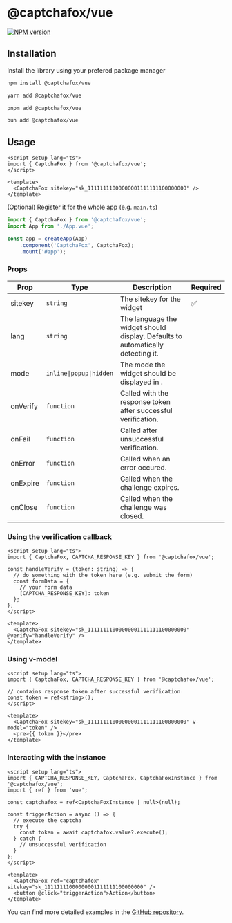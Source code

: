 # @captchafox/vue

[![NPM version](https://img.shields.io/npm/v/@captchafox/vue.svg)](https://www.npmjs.com/package/@captchafox/vue)

## Installation

Install the library using your prefered package manager

```sh
npm install @captchafox/vue
```

```sh
yarn add @captchafox/vue
```

```sh
pnpm add @captchafox/vue
```

```sh
bun add @captchafox/vue
```

## Usage

```vue
<script setup lang="ts">
import { CaptchaFox } from '@captchafox/vue';
</script>

<template>
  <CaptchaFox sitekey="sk_11111111000000001111111100000000" />
</template>
```

(Optional) Register it for the whole app (e.g. `main.ts`)

```ts
import { CaptchaFox } from '@captchafox/vue';
import App from './App.vue';

const app = createApp(App)
    .component('CaptchaFox', CaptchaFox);
    .mount('#app');
```

### Props

| **Prop** | **Type**                | **Description**                                                                 | **Required** |
| -------- | ----------------------- | ------------------------------------------------------------------------------- | ------------ |
| sitekey  | `string`                | The sitekey for the widget                                                      | ✅           |
| lang     | `string`                | The language the widget should display. Defaults to automatically detecting it. |              |
| mode     | `inline\|popup\|hidden` | The mode the widget should be displayed in .                                    |              |
| onVerify | `function`              | Called with the response token after successful verification.                   |              |
| onFail   | `function`              | Called after unsuccessful verification.                                         |              |
| onError  | `function`              | Called when an error occured.                                                   |              |
| onExpire | `function`              | Called when the challenge expires.                                              |              |
| onClose  | `function`              | Called when the challenge was closed.                                           |              |

### Using the verification callback

```vue
<script setup lang="ts">
import { CaptchaFox, CAPTCHA_RESPONSE_KEY } from '@captchafox/vue';

const handleVerify = (token: string) => {
  // do something with the token here (e.g. submit the form)
  const formData = {
    // your form data
    [CAPTCHA_RESPONSE_KEY]: token
  };
};
</script>

<template>
  <CaptchaFox sitekey="sk_11111111000000001111111100000000" @verify="handleVerify" />
</template>
```

### Using v-model

```vue
<script setup lang="ts">
import { CaptchaFox, CAPTCHA_RESPONSE_KEY } from '@captchafox/vue';

// contains response token after successful verification
const token = ref<string>();
</script>

<template>
  <CaptchaFox sitekey="sk_11111111000000001111111100000000" v-model="token" />
  <pre>{{ token }}</pre>
</template>
```

### Interacting with the instance

```vue
<script setup lang="ts">
import { CAPTCHA_RESPONSE_KEY, CaptchaFox, CaptchaFoxInstance } from '@captchafox/vue';
import { ref } from 'vue';

const captchafox = ref<CaptchaFoxInstance | null>(null);

const triggerAction = async () => {
  // execute the captcha
  try {
    const token = await captchafox.value?.execute();
  } catch {
    // unsuccessful verification
  }
};
</script>

<template>
  <CaptchaFox ref="captchafox" sitekey="sk_11111111000000001111111100000000" />
  <button @click="triggerAction">Action</button>
</template>
```

You can find more detailed examples in the [GitHub repository](https://github.com/CaptchaFox/javascript-integrations/tree/main/examples/vue).
